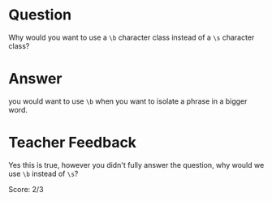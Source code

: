 # Question
Why would you want to use a `\b` character class instead of a `\s` character class?

# Answer
you would want to use `\b` when you want to isolate a phrase in a bigger word.

# Teacher Feedback

Yes this is true, however you didn't fully answer the question, why would we use `\b` instead of `\s`?

Score: 2/3
